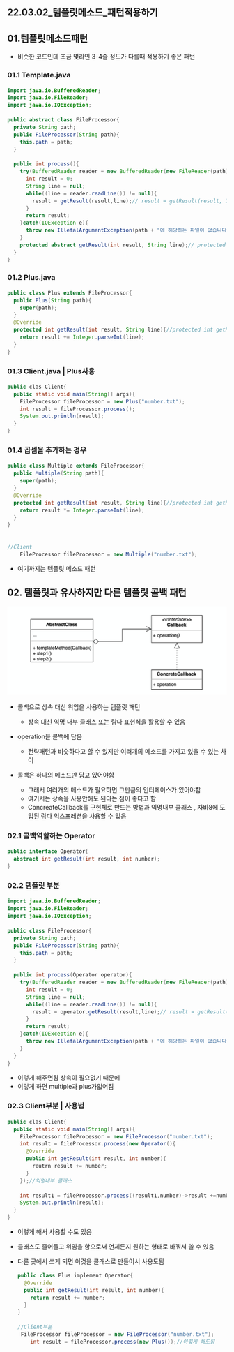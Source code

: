 ## 22.03.02_템플릿메소드_패턴적용하기

## 01.템플릿메소드패턴

- 비슷한 코드인데 조금 몇라인 3-4줄 정도가 다를때 적용하기 좋은 패턴

### 01.1 Template.java

```java
import java.io.BufferedReader;
import java.io.FileReader;
import java.io.IOException;

public abstract class FileProcessor{
  private String path;
  public FileProcessor(String path){
    this.path = path;
  }
  
  public int process(){
    try(BufferedReader reader = new BufferedReader(new FileReader(path))){
      int result = 0;
      String line = null;
      while((line = reader.readLine()) != null){
        result = getResult(result,line);// result = getResult(result, Integer.parseInt(line));
      }
      return result;
    }catch(IOException e){
      throw new IllefalArgumentException(path + "에 해당하는 파일이 없습니다.",e);
    }
    protected abstract getResult(int result, String line);// protected abstract getResult(int result, int number);
  }
}
```

### 01.2 Plus.java

```java
public class Plus extends FileProcessor{
  public Plus(String path){
    super(path);
  }
  @Override
  protected int getResult(int result, String line){//protected int getResult(int result, int number){
    return result += Integer.parseInt(line);
  }
}
```

### 01.3 Client.java | Plus사용

```java
public clas Client{
  public static void main(String[] args){
    FileProcessor fileProcessor = new Plus("number.txt");
    int result = fileProcessor.process();
    System.out.println(result);
  }
}
```

### 01.4 곱셈을 추가하는 경우

```java
public class Multiple extends FileProcessor{
  public Multiple(String path){
    super(path);
  }
  @Override
  protected int getResult(int result, String line){//protected int getResult(int result, int number){
    return result *= Integer.parseInt(line);
  }
}


//Client
    FileProcessor fileProcessor = new Multiple("number.txt");
```

- 여기까지는 템플릿 메소드 패턴

## 02. 템플릿과 유사하지만 다른 템플릿 콜백 패턴

![image-20220302231806033](22.03.02_템플릿메소드패턴_패턴적용.assets/image-20220302231806033.png)

- 콜백으로 상속 대신 위임을 사용하는 템플릿 패턴
  - 상속 대신 익명 내부 클래스 또는 람다 표현식을 활용할 수 있음

- operation을 콜백에 담음 
  - 전략패턴과 비슷하다고 할 수 있지만 여러개의 메소드를 가지고 있을 수 있는 차이
- 콜백은 하나의 메소드만 담고 있어야함
  - 그래서 여러개의 메소드가 필요하면 그만큼의 인터페이스가 있어야함
  - 여기서는 상속을 사용안해도 된다는 점이 좋다고 함
  - ConcreateCallback를 구현체로 만드는 방법과 익명내부 클래스 , 자바8에 도입된 람다 익스프레션을 사용할 수 있음

### 02.1 콜백역할하는 Operator

```java
public interface Operator{
  abstract int getResult(int result, int number);
}
```

### 02.2 템플릿 부분

```java
import java.io.BufferedReader;
import java.io.FileReader;
import java.io.IOException;

public class FileProcessor{
  private String path;
  public FileProcessor(String path){
    this.path = path;
  }
  
  public int process(Operator operator){
    try(BufferedReader reader = new BufferedReader(new FileReader(path))){
      int result = 0;
      String line = null;
      while((line = reader.readLine()) != null){
        result = operator.getResult(result,line);// result = getResult(result, Integer.parseInt(line));
      }
      return result;
    }catch(IOException e){
      throw new IllefalArgumentException(path + "에 해당하는 파일이 없습니다.",e);
    }
  }
}
```

- 이렇게 해주면됨 상속이 필요없기 때문에
- 이렇게 하면 multiple과 plus가없어짐

### 02.3 Client부분 | 사용법

```java
public clas Client{
  public static void main(String[] args){
    FileProcessor fileProcessor = new FileProcessor("number.txt");
    int result = fileProcessor.process(new Operator(){
      @Override
      public int getResult(int result, int number){
        reutrn result += number;
      }
    });//익명내부 클래스

    int result1 = fileProcessor.process((result1,number)->result +=number);//람다식으로 표현
    System.out.println(result);
  }
}
```

- 이렇게 해서 사용할 수도 있음

- 클래스도 줄어들고 위임을 함으로써 언제든지 원하는 형태로 바꿔서 쓸 수 있음

- 다른 곳에서 쓰게 되면 이것을 클래스로 만들어서 사용도됨

  ```java
  public class Plus implement Operator{
    @Override
    public int getResult(int result, int number){
      return result += number;
    }
  }
  
  //Client부분
   FileProcessor fileProcessor = new FileProcessor("number.txt");
      int result = fileProcessor.process(new Plus());//이렇게 해도됨
  ```

  
